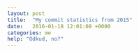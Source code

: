 ```yaml
---
layout: post
title:  "My commit statistics from 2015"
date:   2016-01-18 12:01:08 +0000
categories: me
help: "Odkud, no?"
---
```


<link rel="stylesheet" href="{{ "/assets/commitstats/main.css" | relative_url }}">

<script src="https://cdnjs.cloudflare.com/ajax/libs/d3/3.5.12/d3.js"></script>
<script src="{{ "/assets/commitstats/main.js" | relative_url }}"></script>